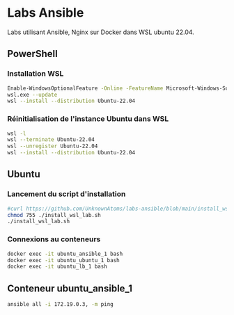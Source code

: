 # Labs Ansible

Labs utilisant Ansible, Nginx sur Docker dans WSL ubuntu 22.04.

## PowerShell

### Installation WSL

```bash
Enable-WindowsOptionalFeature -Online -FeatureName Microsoft-Windows-Subsystem-Linux
wsl.exe --update
wsl --install --distribution Ubuntu-22.04
```

### Réinitialisation de l'instance Ubuntu dans WSL
```bash
wsl -l
wsl --terminate Ubuntu-22.04
wsl --unregister Ubuntu-22.04
wsl --install --distribution Ubuntu-22.04
```

## Ubuntu
### Lancement du script d'installation
```bash
#curl https://github.com/UnknownAtoms/labs-ansible/blob/main/install_wsl_lab.sh -o ./install_wsl_lab.sh
chmod 755 ./install_wsl_lab.sh
./install_wsl_lab.sh
```

### Connexions au conteneurs
```bash
docker exec -it ubuntu_ansible_1 bash
docker exec -it ubuntu_ubuntu_1 bash
docker exec -it ubuntu_lb_1 bash
```

## Conteneur ubuntu_ansible_1
```bash
ansible all -i 172.19.0.3, -m ping
```